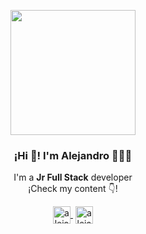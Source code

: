 <p align="center" width="300">
   <img align="center" width="200" src="https://avatars.githubusercontent.com/u/96268220?v=4" />
   <h3 align="center">¡Hi 👋! I'm Alejandro 👨🏻‍💻</h3>
</p>
<p align="center">I'm a <strong>Jr Full Stack</strong> developer<br />¡Check my content 👇!</p>
  <p align="center">
    <a href="https://www.linkedin.com/in/alejandro-chasampi-168a0822b/" target="blank" style='margin-right:4px'>
      <img align="center" src="https://cdn.jsdelivr.net/npm/simple-icons@3.0.1/icons/linkedin.svg" alt="alejandro" height="28px" width="28px" />
    </a>
    <a href="https://www.instagram.com/alejandrochasampi/" target="blank">
      <img align="center" src="https://cdn.jsdelivr.net/npm/simple-icons@3.0.1/icons/instagram.svg" alt="alejandro" height="28px" width="28px" />
    </a>
</p>
